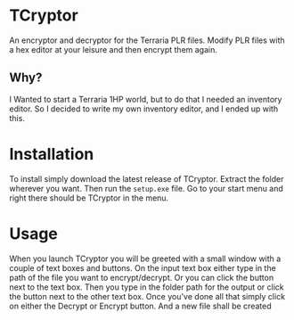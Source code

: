 # TCryptor
An encryptor and decryptor for the Terraria PLR files. Modify PLR files with a hex editor at your leisure and then encrypt them again.

## Why?
I Wanted to start a Terraria 1HP world, but to do that I needed an inventory editor. So I decided to write my own inventory editor, and I ended up with this.

# Installation
To install simply download the latest release of TCryptor. Extract the folder wherever you want. Then run the `setup.exe` file. Go to your start menu and right there should be TCryptor in the menu.

# Usage
When you launch TCryptor you will be greeted with a small window with a couple of text boxes and buttons. On the input text box either type in the path of the file you want to encrypt/decrypt. Or you can click the button next to the text box. Then you type in the folder path for the output or click the button next to the other text box. Once you've done all that simply click on either the Decrypt or Encrypt button. And a new file shall be created
